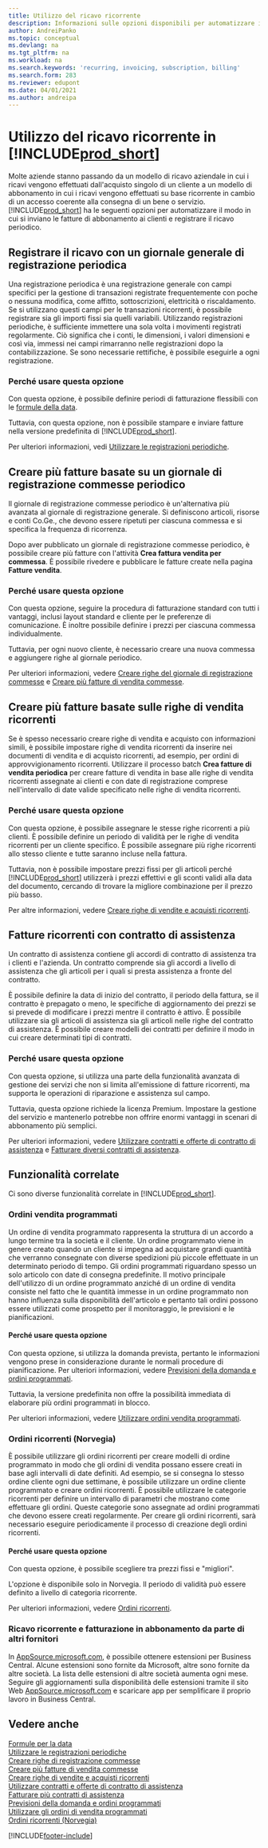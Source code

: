 ```yaml
---
title: Utilizzo del ricavo ricorrente
description: Informazioni sulle opzioni disponibili per automatizzare il modo in cui si inviano le fatture di abbonamento ai clienti e registrare il ricavo periodico.
author: AndreiPanko
ms.topic: conceptual
ms.devlang: na
ms.tgt_pltfrm: na
ms.workload: na
ms.search.keywords: 'recurring, invoicing, subscription, billing'
ms.search.form: 283
ms.reviewer: edupont
ms.date: 04/01/2021
ms.author: andreipa
---
```

# <a name="work-with-recurring-revenue-in-includeprodshortincludesprodshortmd" />Utilizzo del ricavo ricorrente in [!INCLUDE[prod_short](includes/prod_short.md)]

Molte aziende stanno passando da un modello di ricavo aziendale in cui i ricavi vengono effettuati dall'acquisto singolo di un cliente a un modello di abbonamento in cui i ricavi vengono effettuati su base ricorrente in cambio di un accesso coerente alla consegna di un bene o servizio.
[!INCLUDE[prod_short](includes/prod_short.md)] ha le seguenti opzioni per automatizzare il modo in cui si inviano le fatture di abbonamento ai clienti e registrare il ricavo periodico. 

## <a name="register-revenue-with-a-recurring-general-journal" />Registrare il ricavo con un giornale generale di registrazione periodica

Una registrazione periodica è una registrazione generale con campi specifici per la gestione di transazioni registrate frequentemente con poche o nessuna modifica, come affitto, sottoscrizioni, elettricità o riscaldamento. Se si utilizzano questi campi per le transazioni ricorrenti, è possibile registrare sia gli importi fissi sia quelli variabili. Utilizzando registrazioni periodiche, è sufficiente immettere una sola volta i movimenti registrati regolarmente. Ciò significa che i conti, le dimensioni, i valori dimensioni e così via, immessi nei campi rimarranno nelle registrazioni dopo la contabilizzazione. Se sono necessarie rettifiche, è possibile eseguirle a ogni registrazione.

### <a name="why-use-this-option" />Perché usare questa opzione

Con questa opzione, è possibile definire periodi di fatturazione flessibili con le [formule della data](ui-enter-date-ranges.md#use-date-formulas).

Tuttavia, con questa opzione, non è possibile stampare e inviare fatture nella versione predefinita di [!INCLUDE[prod_short](includes/prod_short.md)].  

Per ulteriori informazioni, vedi [Utilizzare le registrazioni periodiche](ui-work-general-journals.md#work-with-recurring-journals).  

## <a name="create-multiple-invoices-based-on-a-recurring-job-journal" />Creare più fatture basate su un giornale di registrazione commesse periodico

Il giornale di registrazione commesse periodico è un'alternativa più avanzata al giornale di registrazione generale. Si definiscono articoli, risorse e conti Co.Ge., che devono essere ripetuti per ciascuna commessa e si specifica la frequenza di ricorrenza.  

Dopo aver pubblicato un giornale di registrazione commesse periodico, è possibile creare più fatture con l'attività **Crea fattura vendita per commessa**. È possibile rivedere e pubblicare le fatture create nella pagina **Fatture vendita**.

### <a name="why-use-this-option" />Perché usare questa opzione

Con questa opzione, seguire la procedura di fatturazione standard con tutti i vantaggi, inclusi layout standard e cliente per le preferenze di comunicazione. È inoltre possibile definire i prezzi per ciascuna commessa individualmente.

Tuttavia, per ogni nuovo cliente, è necessario creare una nuova commessa e aggiungere righe al giornale periodico. 

Per ulteriori informazioni, vedere [Creare righe del giornale di registrazione commesse](projects-how-record-job-usage.md#to-create-job-journal-lines-manually) e [Creare più fatture di vendita commesse](projects-how-invoice-jobs.md#to-create-multiple-job-sales-invoices).

## <a name="create-multiple-invoices-based-on-recurring-sales-lines" />Creare più fatture basate sulle righe di vendita ricorrenti

Se è spesso necessario creare righe di vendita e acquisto con informazioni simili, è possibile impostare righe di vendita ricorrenti da inserire nei documenti di vendita e di acquisto ricorrenti, ad esempio, per ordini di approvvigionamento ricorrenti. Utilizzare il processo batch **Crea fatture di vendita periodica** per creare fatture di vendita in base alle righe di vendita ricorrenti assegnate ai clienti e con date di registrazione comprese nell'intervallo di date valide specificato nelle righe di vendita ricorrenti.  

### <a name="why-use-this-option" />Perché usare questa opzione

Con questa opzione, è possibile assegnare le stesse righe ricorrenti a più clienti. È possibile definire un periodo di validità per le righe di vendita ricorrenti per un cliente specifico. È possibile assegnare più righe ricorrenti allo stesso cliente e tutte saranno incluse nella fattura.

Tuttavia, non è possibile impostare prezzi fissi per gli articoli perché [!INCLUDE[prod_short](includes/prod_short.md)] utilizzerà i prezzi effettivi e gli sconti validi alla data del documento, cercando di trovare la migliore combinazione per il prezzo più basso.  

Per altre informazioni, vedere [Creare righe di vendite e acquisti ricorrenti](sales-how-work-standard-lines.md).

## <a name="recurring-invoices-with-service-contract" />Fatture ricorrenti con contratto di assistenza

Un contratto di assistenza contiene gli accordi di contratto di assistenza tra i clienti e l'azienda. Un contratto comprende sia gli accordi a livello di assistenza che gli articoli per i quali si presta assistenza a fronte del contratto.  

È possibile definire la data di inizio del contratto, il periodo della fattura, se il contratto è prepagato o meno, le specifiche di aggiornamento dei prezzi se si prevede di modificare i prezzi mentre il contratto è attivo. È possibile utilizzare sia gli articoli di assistenza sia gli articoli nelle righe del contratto di assistenza.
È possibile creare modelli dei contratti per definire il modo in cui creare determinati tipi di contratti.  

### <a name="why-use-this-option" />Perché usare questa opzione

Con questa opzione, si utilizza una parte della funzionalità avanzata di gestione dei servizi che non si limita all'emissione di fatture ricorrenti, ma supporta le operazioni di riparazione e assistenza sul campo.

Tuttavia, questa opzione richiede la licenza Premium. Impostare la gestione del servizio e mantenerlo potrebbe non offrire enormi vantaggi in scenari di abbonamento più semplici.  

Per ulteriori informazioni, vedere [Utilizzare contratti e offerte di contratto di assistenza](service-how-to-create-service-contracts-and-service-contract-quotes.md) e [Fatturare diversi contratti di assistenza](service-how-create-invoices.md#to-invoice-several-service-contracts).

## <a name="related-features" />Funzionalità correlate
Ci sono diverse funzionalità correlate in [!INCLUDE[prod_short](includes/prod_short.md)].

### <a name="blanket-sales-orders" />Ordini vendita programmati

Un ordine di vendita programmato rappresenta la struttura di un accordo a lungo termine tra la società e il cliente.
Un ordine programmato viene in genere creato quando un cliente si impegna ad acquistare grandi quantità che verranno consegnate con diverse spedizioni più piccole effettuate in un determinato periodo di tempo. Gli ordini programmati riguardano spesso un solo articolo con date di consegna predefinite. Il motivo principale dell'utilizzo di un ordine programmato anziché di un ordine di vendita consiste nel fatto che le quantità immesse in un ordine programmato non hanno influenza sulla disponibilità dell'articolo e pertanto tali ordini possono essere utilizzati come prospetto per il monitoraggio, le previsioni e le pianificazioni.

#### <a name="why-use-this-option" />Perché usare questa opzione

Con questa opzione, si utilizza la domanda prevista, pertanto le informazioni vengono prese in considerazione durante le normali procedure di pianificazione. Per ulteriori informazioni, vedere [Previsioni della domanda e ordini programmati](design-details-central-concepts-of-the-planning-system.md#demand-forecasts-and-blanket-orders).  

Tuttavia, la versione predefinita non offre la possibilità immediata di elaborare più ordini programmati in blocco.

Per ulteriori informazioni, vedere [Utilizzare ordini vendita programmati](sales-how-to-create-blanket-sales-orders.md).

### <a name="recurring-orders-norway" />Ordini ricorrenti (Norvegia)

È possibile utilizzare gli ordini ricorrenti per creare modelli di ordine programmato in modo che gli ordini di vendita possano essere creati in base agli intervalli di date definiti. Ad esempio, se si consegna lo stesso ordine cliente ogni due settimane, è possibile utilizzare un ordine cliente programmato e creare ordini ricorrenti.
È possibile utilizzare le categorie ricorrenti per definire un intervallo di parametri che mostrano come effettuare gli ordini. Queste categorie sono assegnate ad ordini programmati che devono essere creati regolarmente. Per creare gli ordini ricorrenti, sarà necessario eseguire periodicamente il processo di creazione degli ordini ricorrenti. 

#### <a name="why-use-this-option" />Perché usare questa opzione

Con questa opzione, è possibile scegliere tra prezzi fissi e "migliori".

L'opzione è disponibile solo in Norvegia. Il periodo di validità può essere definito a livello di categoria ricorrente.

Per ulteriori informazioni, vedere [Ordini ricorrenti](LocalFunctionality/Norway/recurring-orders.md).

### <a name="recurring-revenue-and-subscription-billing-by-other-providers" />Ricavo ricorrente e fatturazione in abbonamento da parte di altri fornitori

In [AppSource.microsoft.com](https://appsource.microsoft.com/), è possibile ottenere estensioni per Business Central. Alcune estensioni sono fornite da Microsoft, altre sono fornite da altre società. La lista delle estensioni di altre società aumenta ogni mese. Seguire gli aggiornamenti sulla disponibilità delle estensioni tramite il sito Web [AppSource.microsoft.com](https://go.microsoft.com/fwlink/?linkid=2081646) e scaricare app per semplificare il proprio lavoro in Business Central.  

## <a name="see-also" />Vedere anche

[Formule per la data](ui-enter-date-ranges.md#use-date-formulas)  
[Utilizzare le registrazioni periodiche](ui-work-general-journals.md#work-with-recurring-journals)  
[Creare righe di registrazione commesse](projects-how-record-job-usage.md#to-create-job-journal-lines-manually)  
[Creare più fatture di vendita commesse](projects-how-invoice-jobs.md#to-create-multiple-job-sales-invoices)  
[Creare righe di vendite e acquisti ricorrenti](sales-how-work-standard-lines.md)  
[Utilizzare contratti e offerte di contratto di assistenza](service-how-to-create-service-contracts-and-service-contract-quotes.md)  
[Fatturare più contratti di assistenza](service-how-create-invoices.md#to-invoice-several-service-contracts)  
[Previsioni della domanda e ordini programmati](design-details-central-concepts-of-the-planning-system.md#demand-forecasts-and-blanket-orders)  
[Utilizzare gli ordini di vendita programmati](sales-how-to-create-blanket-sales-orders.md)  
[Ordini ricorrenti (Norvegia)](LocalFunctionality/Norway/recurring-orders.md)  


[!INCLUDE[footer-include](includes/footer-banner.md)]
